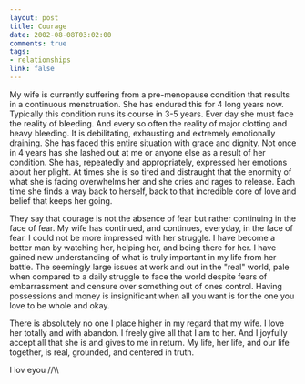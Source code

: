 ```yaml
--- 
layout: post
title: Courage
date: 2002-08-08T03:02:00
comments: true
tags:
- relationships
link: false
---
```

My wife is currently suffering from a pre-menopause condition that results in a continuous menstruation. She has endured this for 4 long years now. Typically this condition runs its course in 3-5 years. Ever day she must face the reality of bleeding. And every so often the reality of major clotting and heavy bleeding. It is debilitating, exhausting and extremely emotionally draining. She has faced this entire situation with grace and dignity. Not once in 4 years has she lashed out at me or anyone else as a result of her condition. She has, repeatedly and appropriately, expressed her emotions about her plight. At times she is so tired and distraught that the enormity of what she is facing overwhelms her and she cries and rages to release. Each time she finds a way back to herself, back to that incredible core of love and belief that keeps her going.

They say that courage is not the absence of fear but rather continuing in the face of fear. My wife has continued, and continues, everyday, in the face of fear. I could not be more impressed with her struggle. I have become a better man by watching her, helping her, and being there for her. I have gained new understanding of what is truly important in my life from her battle. The seemingly large issues at work and out in the "real" world, pale when compared to a daily struggle to face the world despite fears of embarrassment and censure over something out of ones control. Having possessions and money is insignificant when all you want is for the one you love to be whole and okay.

There is absolutely no one I place higher in my regard that my wife. I love her totally and with abandon. I freely give all that I am to her. And I joyfully accept all that she is and gives to me in return. My life, her life, and our life together, is real, grounded, and centered in truth.

I lov eyou /\/\\\\


